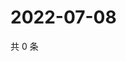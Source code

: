 # 2022-07-08

共 0 条

<!-- BEGIN WEIBO -->
<!-- 最后更新时间 Fri Jul 08 2022 21:35:54 GMT+0800 (China Standard Time) -->

<!-- END WEIBO -->
